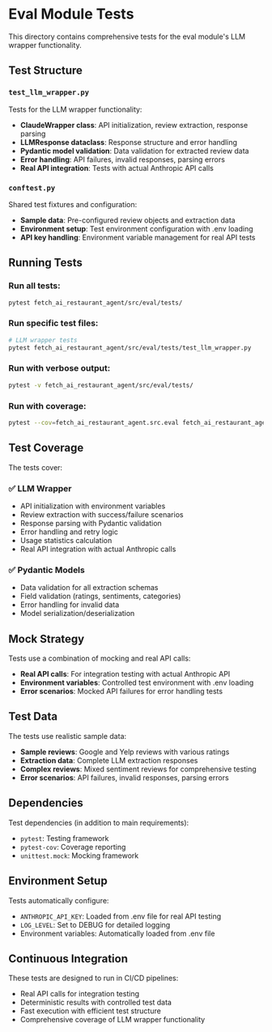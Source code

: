 # Eval Module Tests

This directory contains comprehensive tests for the eval module's LLM wrapper functionality.

## Test Structure

### `test_llm_wrapper.py`
Tests for the LLM wrapper functionality:
- **ClaudeWrapper class**: API initialization, review extraction, response parsing
- **LLMResponse dataclass**: Response structure and error handling
- **Pydantic model validation**: Data validation for extracted review data
- **Error handling**: API failures, invalid responses, parsing errors
- **Real API integration**: Tests with actual Anthropic API calls

### `conftest.py`
Shared test fixtures and configuration:
- **Sample data**: Pre-configured review objects and extraction data
- **Environment setup**: Test environment configuration with .env loading
- **API key handling**: Environment variable management for real API tests

## Running Tests

### Run all tests:
```bash
pytest fetch_ai_restaurant_agent/src/eval/tests/
```

### Run specific test files:
```bash
# LLM wrapper tests
pytest fetch_ai_restaurant_agent/src/eval/tests/test_llm_wrapper.py
```

### Run with verbose output:
```bash
pytest -v fetch_ai_restaurant_agent/src/eval/tests/
```

### Run with coverage:
```bash
pytest --cov=fetch_ai_restaurant_agent.src.eval fetch_ai_restaurant_agent/src/eval/tests/
```

## Test Coverage

The tests cover:

### ✅ **LLM Wrapper**
- API initialization with environment variables
- Review extraction with success/failure scenarios
- Response parsing with Pydantic validation
- Error handling and retry logic
- Usage statistics calculation
- Real API integration with actual Anthropic calls

### ✅ **Pydantic Models**
- Data validation for all extraction schemas
- Field validation (ratings, sentiments, categories)
- Error handling for invalid data
- Model serialization/deserialization

## Mock Strategy

Tests use a combination of mocking and real API calls:

- **Real API calls**: For integration testing with actual Anthropic API
- **Environment variables**: Controlled test environment with .env loading
- **Error scenarios**: Mocked API failures for error handling tests

## Test Data

The tests use realistic sample data:

- **Sample reviews**: Google and Yelp reviews with various ratings
- **Extraction data**: Complete LLM extraction responses
- **Complex reviews**: Mixed sentiment reviews for comprehensive testing
- **Error scenarios**: API failures, invalid responses, parsing errors

## Dependencies

Test dependencies (in addition to main requirements):
- `pytest`: Testing framework
- `pytest-cov`: Coverage reporting
- `unittest.mock`: Mocking framework

## Environment Setup

Tests automatically configure:
- `ANTHROPIC_API_KEY`: Loaded from .env file for real API testing
- `LOG_LEVEL`: Set to DEBUG for detailed logging
- Environment variables: Automatically loaded from .env file

## Continuous Integration

These tests are designed to run in CI/CD pipelines:
- Real API calls for integration testing
- Deterministic results with controlled test data
- Fast execution with efficient test structure
- Comprehensive coverage of LLM wrapper functionality
